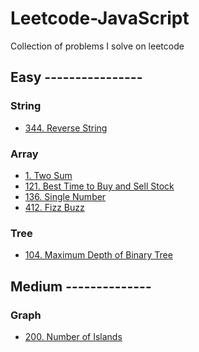 # Leetcode-JavaScript
Collection of problems I solve on leetcode

## Easy ----------------

### String
- [344. Reverse String](problems/string/reverse-string)

### Array
- [1. Two Sum](problems/array/two-sum)
- [121. Best Time to Buy and Sell Stock]()
- [136. Single Number](problems/array/single-number)
- [412. Fizz Buzz](problems/array/fizz-buzz)

### Tree
- [104. Maximum Depth of Binary Tree](problems/tree/max-depth-of-binary-tree)

## Medium --------------

### Graph
- [200. Number of Islands](problems/graph/number-of-islands)
